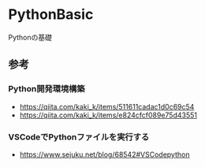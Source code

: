 # PythonBasic
Pythonの基礎

## 参考
### Python開発環境構築
* https://qiita.com/kaki_k/items/511611cadac1d0c69c54
* https://qiita.com/kaki_k/items/e824cfcf089e75d43551

### VSCodeでPythonファイルを実行する
* https://www.sejuku.net/blog/68542#VSCodepython
